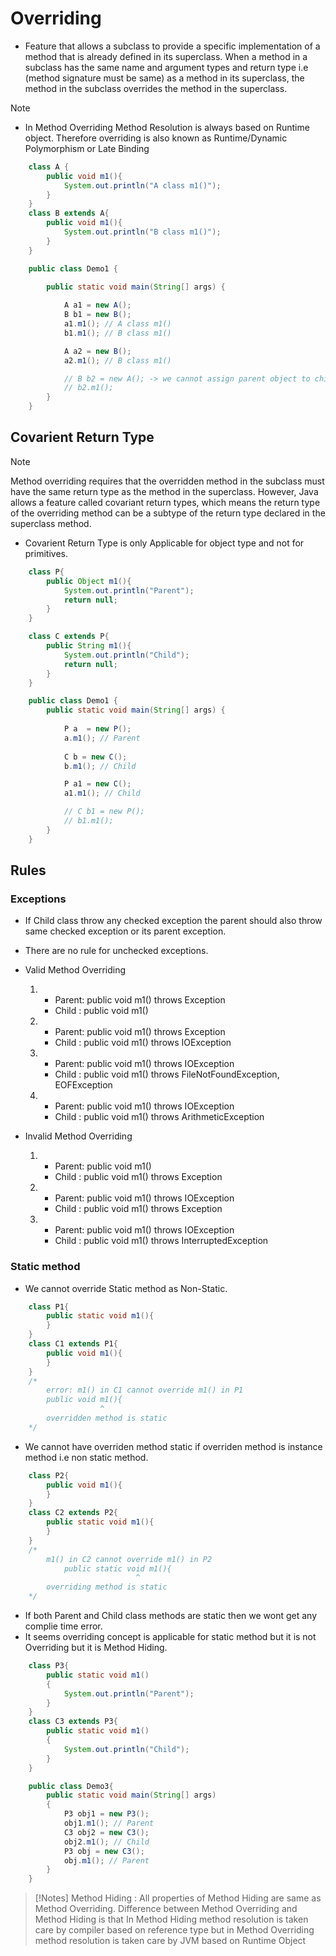 # Overriding

* Feature that allows a subclass to provide a specific implementation of a method that is already defined in its superclass. When a method in a subclass has the same name and argument types and return type i.e (method signature must be same) as a method in its superclass, the method in the subclass overrides the method in the superclass.

>[!Note]
>   * In Method Overriding Method Resolution is always based on Runtime object. Therefore overriding is also known as Runtime/Dynamic Polymorphism or Late Binding
```java
    class A {
        public void m1(){
            System.out.println("A class m1()");
        }
    }
    class B extends A{
        public void m1(){
            System.out.println("B class m1()");
        }
    }

    public class Demo1 {

        public static void main(String[] args) {
            
            A a1 = new A();
            B b1 = new B();
            a1.m1(); // A class m1()
            b1.m1(); // B class m1() 

            A a2 = new B();
            a2.m1(); // B class m1()

            // B b2 = new A(); -> we cannot assign parent object to child class
            // b2.m1();
        }    
    }
```

## Covarient Return Type

> [!Note]
> Method overriding requires that the overridden method in the subclass must have the same return type as the method in the superclass. However, Java allows a feature called covariant return types, which means the return type of the overriding method can be a subtype of the return type declared in the superclass method.
>   * Covarient Return Type is only Applicable for object type and not for primitives.

```java
    class P{
        public Object m1(){
            System.out.println("Parent");
            return null;
        } 
    }

    class C extends P{    
        public String m1(){
            System.out.println("Child");
            return null;
        }
    }

    public class Demo1 {
        public static void main(String[] args) {
            
            P a  = new P();
            a.m1(); // Parent
            
            C b = new C();
            b.m1(); // Child

            P a1 = new C();
            a1.m1(); // Child

            // C b1 = new P();
            // b1.m1();
        }
    }
```

## Rules

### Exceptions
* If Child class throw any checked exception the parent should also throw same checked exception or its parent exception.
* There are no rule for unchecked exceptions.
* Valid Method Overriding 

    1. - Parent: public void m1() throws Exception
       - Child : public void m1()

    2. - Parent: public void m1() throws Exception
       - Child : public void m1() throws IOException

    3. - Parent: public void m1() throws IOException
       - Child : public void m1() throws FileNotFoundException, EOFException

    4. - Parent: public void m1() throws IOException
       - Child : public void m1() throws ArithmeticException

* Invalid Method Overriding

    1. - Parent: public void m1() 
       - Child : public void m1() throws Exception

    2. - Parent: public void m1() throws IOException
       - Child : public void m1() throws Exception

    3. - Parent: public void m1() throws IOException
       - Child : public void m1() throws InterruptedException

### Static method
* We cannot override Static method as Non-Static.
```java
    class P1{
        public static void m1(){
        }
    }
    class C1 extends P1{
        public void m1(){
        }
    }
    /*
        error: m1() in C1 cannot override m1() in P1
        public void m1(){
                    ^
        overridden method is static
    */
```
* We cannot have overriden method static if overriden method is instance method i.e non static method.
```java
    class P2{
        public void m1(){
        }
    }
    class C2 extends P2{
        public static void m1(){
        }
    }
    /*
        m1() in C2 cannot override m1() in P2
            public static void m1(){
                            ^
        overriding method is static
    */
```
* If both Parent and Child class methods are static then we wont get any complie time error.
* It seems overriding concept is applicable for static method but it is not Overriding but it is Method Hiding.
```java
    class P3{
        public static void m1()
        {
            System.out.println("Parent");
        }
    }
    class C3 extends P3{
        public static void m1()
        {
            System.out.println("Child");
        }
    }

    public class Demo3{
        public static void main(String[] args) 
        {
            P3 obj1 = new P3();
            obj1.m1(); // Parent
            C3 obj2 = new C3();
            obj2.m1(); // Child        
            P3 obj = new C3();
            obj.m1(); // Parent
        }
    }
```

> [!Notes]
> Method Hiding : All properties of Method Hiding are same as Method Overriding.
>Difference between Method Overriding and Method Hiding is that In Method Hiding method resolution is taken care by compiler based on reference type but in Method Overriding method resolution is taken care by JVM based on Runtime Object